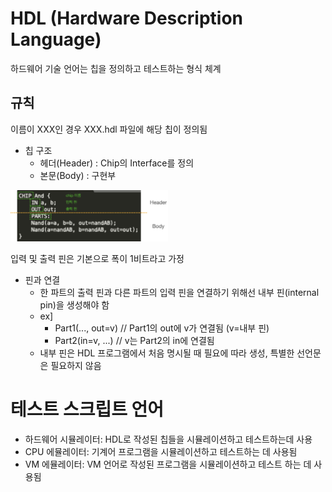 # HDL (Hardware Description Language)
하드웨어 기술 언어는 칩을 정의하고 테스트하는 형식 체계

## 규칙
이름이 XXX인 경우 XXX.hdl 파일에 해당 칩이 정의됨

- 칩 구조
    - 헤더(Header) : Chip의 Interface를 정의
    - 본문(Body) : 구현부

<img src="./images/HDLStructure.png" width="50%" height="50%"> 

입력 및 출력 핀은 기본으로 폭이 1비트라고 가정

- 핀과 연결
    - 한 파트의 출력 핀과 다른 파트의 입력 핀을 연결하기 위해선 내부 핀(internal pin)을 생성해야 함
    - ex]
        - Part1(..., out=v)   // Part1의 out에 v가 연결됨 (v=내부 핀)
        - Part2(in=v, ...)   // v는 Part2의 in에 연결됨
    - 내부 핀은 HDL 프로그램에서 처음 명시될 때 필요에 따라 생성, 특별한 선언문은 필요하지 않음


# 테스트 스크립트 언어
- 하드웨어 시뮬레이터: HDL로 작성된 칩들을 시뮬레이션하고 테스트하는데 사용
- CPU 에뮬레이터: 기계어 프로그램을 시뮬레이션하고 테스트하는 데 사용됨
- VM 에뮬레이터: VM 언어로 작성된 프로그램을 시뮬레이션하고 테스트 하는 데 사용됨



<!-- ![computingSystem](./images/computingSystem.png)<br> -->